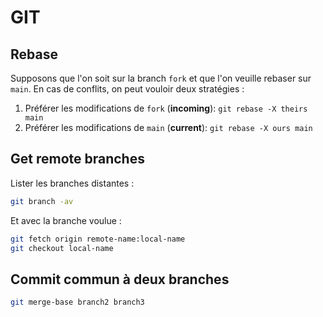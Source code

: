 # GIT

## Rebase

Supposons que l'on soit sur la branch `fork` et que l'on veuille rebaser sur `main`.
En cas de conflits, on peut vouloir deux stratégies :

1. Préférer les modifications de `fork` (__incoming__): `git rebase -X theirs main`
2. Préférer les modifications de `main` (__current__): `git rebase -X ours main`

## Get remote branches

Lister les branches distantes :

```sh
git branch -av
```

Et avec la branche voulue :

```sh
git fetch origin remote-name:local-name
git checkout local-name
```

## Commit commun à deux branches

```sh
git merge-base branch2 branch3
```
